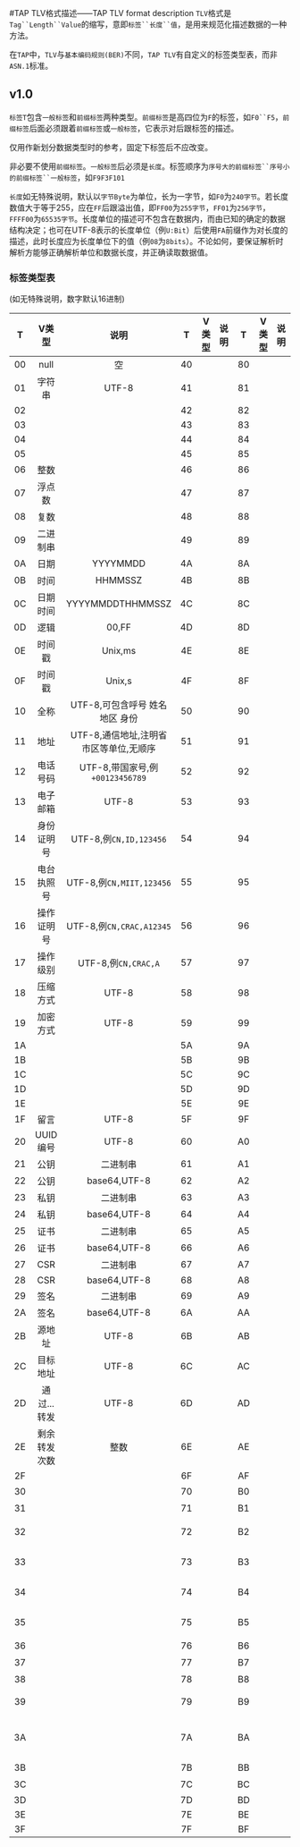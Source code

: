 #TAP TLV格式描述——TAP TLV format description
`TLV`格式是`Tag``Length``Value`的缩写，意即`标签``长度``值`，是用来规范化描述数据的一种方法。

在`TAP`中，`TLV`与`基本编码规则(BER)`不同，`TAP TLV`有自定义的标签类型表，而非`ASN.1`标准。

## v1.0
`标签T`包含`一般标签`和`前缀标签`两种类型。`前缀标签`是高四位为`F`的标签，如`F0``F5`，`前缀标签`后面必须跟着`前缀标签`或`一般标签`，它表示对后跟标签的描述。

仅用作新划分数据类型时的参考，固定下标签后不应改变。

非必要不使用`前缀标签`。`一般标签`后必须是`长度`。标签顺序为`序号大的前缀标签``序号小的前缀标签``一般标签`，如`F9F3F101`

`长度`如无特殊说明，默认以`字节Byte`为单位，长为一字节，如`F0`为`240字节`。若长度数值大于等于255，应在`FF`后跟溢出值，即`FF00`为`255字节`，`FF01`为`256字节`，`FFFF00`为`65535字节`。长度单位的描述可不包含在数据内，而由已知的确定的数据结构决定；也可在UTF-8表示的长度单位（例`U:Bit`）后使用`FA`前缀作为对长度的描述，此时长度应为长度单位下的值（例`08`为`8bits`）。不论如何，要保证解析时解析方能够正确解析单位和数据长度，并正确读取数据值。
### 标签类型表
(如无特殊说明，数字默认16进制)

| T | V类型 | 说明 | T | V类型 | 说明 | T | V类型 | 说明 | T | V类型 | 说明 |
|:---:|:----:|:---:|:---:|:----:|:---:|:---:|:----:|:---:|:---:|:----:|:---:|
| 00 | null | 空 | 40 |  |  | 80 |  |  | C0 |  |  |
| 01 | 字符串 | UTF-8 | 41 |  |  | 81 |  |  | C1 |  |  |
| 02 |  |  | 42 |  |  | 82 |  |  | C2 |  |  |
| 03 |  |  | 43 |  |  | 83 |  |  | C3 |  |  |
| 04 |  |  | 44 |  |  | 84 |  |  | C4 |  |  |
| 05 |  |  | 45 |  |  | 85 |  |  | C5 |  |  |
| 06 | 整数 |  | 46 |  |  | 86 |  |  | C6 |  |  |
| 07 | 浮点数 |  | 47 |  |  | 87 |  |  | C7 |  |  |
| 08 | 复数 |  | 48 |  |  | 88 |  |  | C8 |  |  |
| 09 | 二进制串 |  | 49 |  |  | 89 |  |  | C9 |  |  |
| 0A | 日期 | YYYYMMDD | 4A |  |  | 8A |  |  | CA |  |  |
| 0B | 时间 | HHMMSSZ | 4B |  |  | 8B |  |  | CB |  |  |
| 0C | 日期时间 | YYYYMMDDTHHMMSSZ | 4C |  |  | 8C |  |  | CC |  |  |
| 0D | 逻辑 | 00,FF | 4D |  |  | 8D |  |  | CD |  |  |
| 0E | 时间戳 | Unix,ms | 4E |  |  | 8E |  |  | CE |  |  |
| 0F | 时间戳 | Unix,s | 4F |  |  | 8F |  |  | CF |  |  |
| 10 | 全称 | UTF-8,可包含呼号 姓名 地区 身份 | 50 |  |  | 90 |  |  | D0 |  |  |
| 11 | 地址 | UTF-8,通信地址,注明省市区等单位,无顺序 | 51 |  |  | 91 |  |  | D1 |  |  |
| 12 | 电话号码 | UTF-8,带国家号,例`+00123456789` | 52 |  |  | 92 |  |  | D2 |  |  |
| 13 | 电子邮箱 | UTF-8 | 53 |  |  | 93 |  |  | D3 |  |  |
| 14 | 身份证明号 | UTF-8,例`CN,ID,123456` | 54 |  |  | 94 |  |  | D4 |  |  |
| 15 | 电台执照号 | UTF-8,例`CN,MIIT,123456` | 55 |  |  | 95 |  |  | D5 |  |  |
| 16 | 操作证明号 | UTF-8,例`CN,CRAC,A12345` | 56 |  |  | 96 |  |  | D6 |  |  |
| 17 | 操作级别 | UTF-8,例`CN,CRAC,A` | 57 |  |  | 97 |  |  | D7 |  |  |
| 18 | 压缩方式 | UTF-8 | 58 |  |  | 98 |  |  | D8 |  |  |
| 19 | 加密方式 | UTF-8 | 59 |  |  | 99 |  |  | D9 |  |  |
| 1A |  |  | 5A |  |  | 9A |  |  | DA |  |  |
| 1B |  |  | 5B |  |  | 9B |  |  | DB |  |  |
| 1C |  |  | 5C |  |  | 9C |  |  | DC |  |  |
| 1D |  |  | 5D |  |  | 9D |  |  | DD |  |  |
| 1E |  |  | 5E |  |  | 9E |  |  | DE |  |  |
| 1F | 留言 | UTF-8 | 5F |  |  | 9F |  |  | DF |  |  |
| 20 | UUID编号 | UTF-8 | 60 |  |  | A0 |  |  | E0 |  |  |
| 21 | 公钥 | 二进制串 | 61 |  |  | A1 |  |  | E1 |  |  |
| 22 | 公钥 | base64,UTF-8 | 62 |  |  | A2 |  |  | E2 |  |  |
| 23 | 私钥 | 二进制串 | 63 |  |  | A3 |  |  | E3 |  |  |
| 24 | 私钥 | base64,UTF-8 | 64 |  |  | A4 |  |  | E4 |  |  |
| 25 | 证书 | 二进制串 | 65 |  |  | A5 |  |  | E5 |  |  |
| 26 | 证书 | base64,UTF-8 | 66 |  |  | A6 |  |  | E6 |  |  |
| 27 | CSR | 二进制串 | 67 |  |  | A7 |  |  | E7 |  |  |
| 28 | CSR | base64,UTF-8 | 68 |  |  | A8 |  |  | E8 |  |  |
| 29 | 签名 | 二进制串 | 69 |  |  | A9 |  |  | E9 |  |  |
| 2A | 签名 | base64,UTF-8 | 6A |  |  | AA |  |  | EA |  |  |
| 2B | 源地址 | UTF-8 | 6B |  |  | AB |  |  | EB |  |  |
| 2C | 目标地址 | UTF-8 | 6C |  |  | AC |  |  | EC |  |  |
| 2D | 通过...转发 | UTF-8 | 6D |  |  | AD |  |  | ED |  |  |
| 2E | 剩余转发次数 | 整数 | 6E |  |  | AE |  |  | EE |  |  |
| 2F |  |  | 6F |  |  | AF |  |  | EF |  |  |
| 30 |  |  | 70 |  |  | B0 |  |  | F0 | 前缀 |  |
| 31 |  |  | 71 |  |  | B1 |  |  | F1 | TAP的 |  |
| 32 |  |  | 72 |  |  | B2 |  |  | F2 | 非TAP的 |  |
| 33 |  |  | 73 |  |  | B3 |  |  | F3 | 新的 将来的 |  |
| 34 |  |  | 74 |  |  | B4 |  |  | F4 | 旧的 过去的 |  |
| 35 |  |  | 75 |  |  | B5 |  |  | F5 | 现在的 当时的 |  |
| 36 |  |  | 76 |  |  | B6 |  |  | F6 | 压缩的 |  |
| 37 |  |  | 77 |  |  | B7 |  |  | F7 | 加密的 |  |
| 38 |  |  | 78 |  |  | B8 |  |  | F8 | 原始的 |  |
| 39 |  |  | 79 |  |  | B9 |  |  | F9 | base64的 |  |
| 3A |  |  | 7A |  |  | BA |  |  | FA | 前一项是此项的描述 |  |
| 3B |  |  | 7B |  |  | BB |  |  | FB | 主动的 |  |
| 3C |  |  | 7C |  |  | BC |  |  | FC | 被动的 |  |
| 3D |  |  | 7D |  |  | BD |  |  | FD |  |  |
| 3E |  |  | 7E |  |  | BE |  |  | FE |  |  |
| 3F |  |  | 7F |  |  | BF |  |  | FF |  |  |
